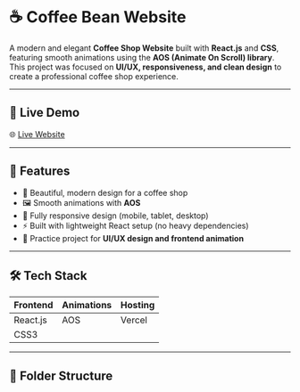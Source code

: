 # ☕ Coffee Bean Website

A modern and elegant **Coffee Shop Website** built with **React.js** and **CSS**, featuring smooth animations using the **AOS (Animate On Scroll) library**.  
This project was focused on **UI/UX, responsiveness, and clean design** to create a professional coffee shop experience.

---

## 🚀 Live Demo

🌐 [Live Website](https://bean-scene-xi.vercel.app/)  

---

## 📸 Features

- 🎨 Beautiful, modern design for a coffee shop
- 🖼️ Smooth animations with **AOS**
- 📱 Fully responsive design (mobile, tablet, desktop)
- ⚡ Built with lightweight React setup (no heavy dependencies)
- 🌟 Practice project for **UI/UX design and frontend animation**

---

## 🛠️ Tech Stack

| Frontend      | Animations | Hosting |
|---------------|------------|---------|
| React.js      | AOS        | Vercel  |
| CSS3          |            |         |

---

## 📂 Folder Structure


